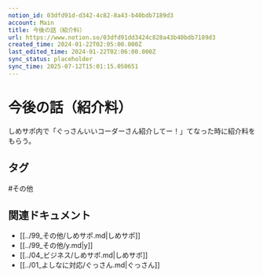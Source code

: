 ```yaml
---
notion_id: 03dfd91d-d342-4c82-8a43-b40bdb7189d3
account: Main
title: 今後の話（紹介料）
url: https://www.notion.so/03dfd91dd3424c828a43b40bdb7189d3
created_time: 2024-01-22T02:05:00.000Z
last_edited_time: 2024-01-22T02:06:00.000Z
sync_status: placeholder
sync_time: 2025-07-12T15:01:15.050651
---
```

# 今後の話（紹介料）

しめサポ内で「ぐっさんいいコーダーさん紹介してー！」てなった時に紹介料をもらう。

## タグ

#その他 

## 関連ドキュメント

- [[../99_その他/しめサポ.md|しめサポ]]
- [[../99_その他/y.md|y]]
- [[../04_ビジネス/しめサポ.md|しめサポ]]
- [[../01_よしなに対応/ぐっさん.md|ぐっさん]]
